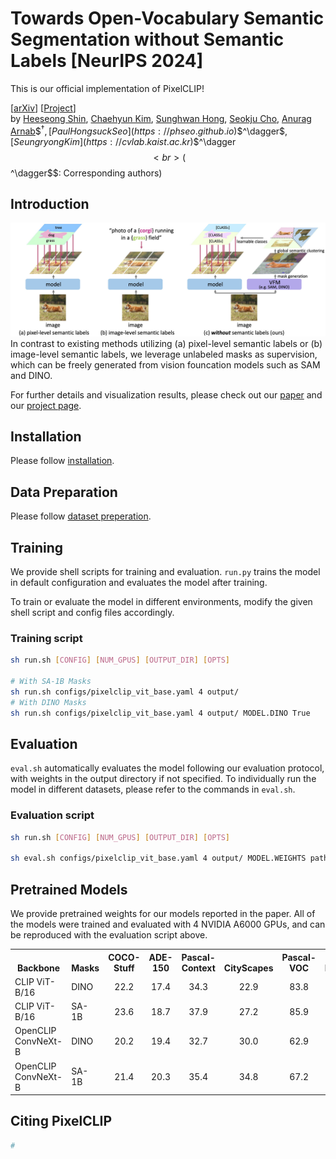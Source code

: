 # Towards Open-Vocabulary Semantic Segmentation without Semantic Labels [NeurIPS 2024]

This is our official implementation of PixelCLIP!

[[arXiv](https://cvlab-kaist.github.io/pixelclip/)] [[Project](https://cvlab-kaist.github.io/pixelclip/)] <br>
by [Heeseong Shin](https://scholar.google.com/citations?user=zu-I2fYAAAAJ), [Chaehyun Kim](https://kchyun.github.io/), [Sunghwan Hong](https://sunghwanhong.github.io), [Seokju Cho](https://seokju-cho.github.io/), [Anurag Arnab](https://anuragarnab.github.io)\$$^\dagger$$, [Paul Hongsuck Seo](https://phseo.github.io)\$$^\dagger$$, [Seungryong Kim](https://cvlab.kaist.ac.kr)\$$^\dagger$$ <br>
($$^\dagger$$: Corresponding authors)

## Introduction
![](assets/fig1.jpg)
In contrast to existing methods utilizing (a) pixel-level semantic labels or (b) image-level semantic labels, we leverage unlabeled masks as supervision, which can be freely generated from vision founcation models such as SAM and DINO.

For further details and visualization results, please check out our [paper](https://cvlab-kaist.github.io/pixelclip/) and our [project page](https://cvlab-kaist.github.io/pixelclip/).

## Installation
Please follow [installation](INSTALL.md). 

## Data Preparation
Please follow [dataset preperation](datasets/README.md).

## Training
We provide shell scripts for training and evaluation. ```run.py``` trains the model in default configuration and evaluates the model after training. 

To train or evaluate the model in different environments, modify the given shell script and config files accordingly.

### Training script
```bash
sh run.sh [CONFIG] [NUM_GPUS] [OUTPUT_DIR] [OPTS]

# With SA-1B Masks
sh run.sh configs/pixelclip_vit_base.yaml 4 output/
# With DINO Masks
sh run.sh configs/pixelclip_vit_base.yaml 4 output/ MODEL.DINO True
```

## Evaluation
```eval.sh``` automatically evaluates the model following our evaluation protocol, with weights in the output directory if not specified.
To individually run the model in different datasets, please refer to the commands in ```eval.sh```.

### Evaluation script
```bash
sh run.sh [CONFIG] [NUM_GPUS] [OUTPUT_DIR] [OPTS]

sh eval.sh configs/pixelclip_vit_base.yaml 4 output/ MODEL.WEIGHTS path/to/weights.pth
```


## Pretrained Models
We provide pretrained weights for our models reported in the paper. All of the models were trained and evaluated with 4 NVIDIA A6000 GPUs, and can be reproduced with the evaluation script above.

<table><tbody>
<!-- START TABLE -->
<!-- TABLE HEADER -->
<th valign="bottom">Backbone</th>
<th valign="bottom">Masks</th>
<th valign="bottom">COCO-Stuff</th>
<th valign="bottom">ADE-150</th>
<th valign="bottom">Pascal-Context</th>
<th valign="bottom">CityScapes</th>
<th valign="bottom">Pascal-VOC</th>
<th valign="bottom">Download</th>
<!-- TABLE BODY -->
<!-- ROW: ViT-B/16/DINO -->
<tr>
<td align="left">CLIP ViT-B/16</a></td>
<td align="left">DINO</td>
<td align="center">22.2</td>
<td align="center">17.4</td>
<td align="center">34.3</td>
<td align="center">22.9</td>
<td align="center">83.8</td>
<td align="center"><a href="https://">ckpt</a>&nbsp;
</tr>
<!-- ROW: ViT-B/16/SA-1B -->
<tr>
<td align="left">CLIP ViT-B/16</a></td>
<td align="left">SA-1B</td>
<td align="center">23.6</td>
<td align="center">18.7</td>
<td align="center">37.9</td>
<td align="center">27.2</td>
<td align="center">85.9</td>
<td align="center"><a href="https://">ckpt</a>&nbsp;
</tr>
<!-- ROW: ConvNeXt-B/DINO -->
<tr>
<td align="left">OpenCLIP ConvNeXt-B</a></td>
<td align="left">DINO</td>
<td align="center">20.2</td>
<td align="center">19.4</td>
<td align="center">32.7</td>
<td align="center">30.0</td>
<td align="center">62.9</td>
<td align="center"><a href="https://">ckpt</a>&nbsp;
</tr>
<!-- ROW: ConvNeXt-B/SA-1B -->
<tr>
<td align="left">OpenCLIP ConvNeXt-B</a></td>
<td align="left">SA-1B</td>
<td align="center">21.4</td>
<td align="center">20.3</td>
<td align="center">35.4</td>
<td align="center">34.8</td>
<td align="center">67.2</td>
<td align="center"><a href="https://">ckpt</a>&nbsp;
</tr>
</tbody></table>


## Citing PixelCLIP

```BibTeX
#
```
